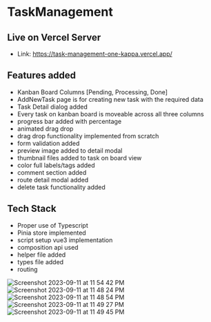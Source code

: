 # TaskManagement

## Live on Vercel Server
- Link: https://task-management-one-kappa.vercel.app/

## Features added
- Kanban Board Columns [Pending, Processing, Done]
- AddNewTask page is for creating new task with the required data
- Task Detail dialog added
- Every task on kanban board is moveable across all three columns
- progress bar added with percentage
- animated drag drop
- drag drop functionality implemented from scratch
- form validation added
- preview image added to detail modal
- thumbnail files added to task on board view
- color full labels/tags added 
- comment section added
- route detail modal added
- delete task functionality added

## Tech Stack
- Proper use of Typescript 
- Pinia store implemented
- script setup vue3 implementation
- composition api used
- helper file added
- types file added
- routing

![Screenshot 2023-09-11 at 11 54 42 PM](https://github.com/mkashifse/TaskManagement/assets/16533157/a49eae92-d0eb-4f37-89b6-3de70e2bfbcf)
![Screenshot 2023-09-11 at 11 48 24 PM](https://github.com/mkashifse/TaskManagement/assets/16533157/7d688e72-2b86-4f90-8f1b-a0d3faa503e5)
![Screenshot 2023-09-11 at 11 48 54 PM](https://github.com/mkashifse/TaskManagement/assets/16533157/35b64f95-810a-4a90-a3ee-8948cc044350)
![Screenshot 2023-09-11 at 11 49 27 PM](https://github.com/mkashifse/TaskManagement/assets/16533157/3168867b-26af-4e58-acc7-0ae9640beeb0)
![Screenshot 2023-09-11 at 11 49 45 PM](https://github.com/mkashifse/TaskManagement/assets/16533157/a089feed-b00f-4ac1-982a-e69770d2eef8)
